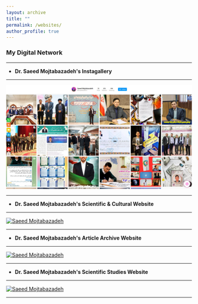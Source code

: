 ```yaml
---
layout: archive
title: ""
permalink: /websites/
author_profile: true
---
```


### **My Digital Network**
___

* **Dr. Saeed Mojtabazadeh's Instagallery**

___

<a href="http://www.instagalley.ir/" target="_blank">
    <img src="https://github.com/mojtabazadeh/mojtabazadeh.github.io/blob/main/images/www.instagallery.ir.jpg?raw=true" />
</a>

___

* **Dr. Saeed Mojtabazadeh's Scientific & Cultural Website**

___

<a href="http://www.mojtabazadeh.ir/" target="_blank">
    <img src="https://github.com/mojtabazadeh/mojtabazadeh.github.io/blob/main/images/web1.jpg?raw=true" alt="Saeed Mojtabazadeh" />
</a>

___

* **Dr. Saeed Mojtabazadeh's Article Archive Website**

___
<a href="http://www.drmojtabazadeh.ir/" target="_blank">
    <img src="https://github.com/mojtabazadeh/mojtabazadeh.github.io/blob/main/images/web2.jpg?raw=true" alt="Saeed Mojtabazadeh" />
</a>

___

* **Dr. Saeed Mojtabazadeh's Scientific Studies Website**

___

<a href="http://www.smoj.ir/" target="_blank">
    <img src="https://github.com/mojtabazadeh/mojtabazadeh.github.io/blob/main/images/web3.jpg?raw=true" alt="Saeed Mojtabazadeh" />
</a>

___

